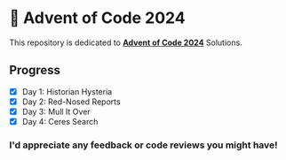 # 🎄 Advent of Code 2024
This repository is dedicated to [**Advent of Code 2024**](https://adventofcode.com/2024) Solutions.

## Progress
- [x] Day 1: Historian Hysteria
- [x] Day 2: Red-Nosed Reports
- [x] Day 3: Mull It Over
- [x] Day 4: Ceres Search

### I'd appreciate any feedback or code reviews you might have!
